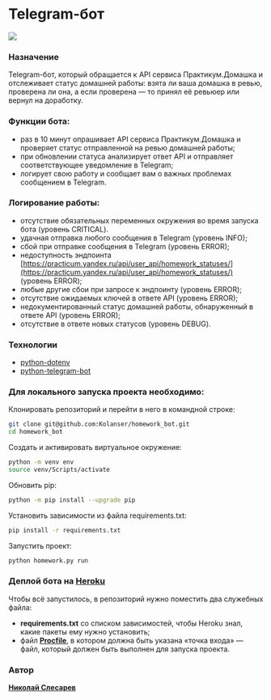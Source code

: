 # Telegram-бот
![](https://ru.financemagnates.com/wp-content/uploads/2016/10/faenza_telegram_by_xaviermartinezf-d7qafub.png)
### Назначение
Telegram-бот, который обращается к API сервиса Практикум.Домашка и отслеживает статус домашней работы: взята ли ваша домашка в ревью, проверена ли она, а если проверена — то принял её ревьюер или вернул на доработку.


### Функции бота:
-   раз в 10 минут опрашивает API сервиса Практикум.Домашка и проверяет статус отправленной на ревью домашней работы;
-   при обновлении статуса анализирует ответ API и отправляет соответствующее уведомление в Telegram;
-   логирует свою работу и сообщает вам о важных проблемах сообщением в Telegram.

### Логирование работы:
-   отсутствие обязательных переменных окружения во время запуска бота (уровень CRITICAL).
-   удачная отправка любого сообщения в Telegram (уровень INFO);
-   сбой при отправке сообщения в Telegram (уровень ERROR);
-   недоступность эндпоинта  [https://practicum.yandex.ru/api/user_api/homework_statuses/](https://practicum.yandex.ru/api/user_api/homework_statuses/)  (уровень ERROR);
-   любые другие сбои при запросе к эндпоинту (уровень ERROR);
-   отсутствие ожидаемых ключей в ответе API (уровень ERROR);
-   недокументированный статус домашней работы, обнаруженный в ответе API (уровень ERROR);
-   отсутствие в ответе новых статусов (уровень DEBUG).

### Технологии

* [python-dotenv](https://pypi.org/project/python-dotenv/)
* [python-telegram-bot](https://pypi.org/project/python-telegram-bot/)

### Для локального запуска проекта необходимо:

Клонировать репозиторий и перейти в него в командной строке:

```sh
git clone git@github.com:Kolanser/homework_bot.git
cd homework_bot
```

Cоздать и активировать виртуальное окружение:

```sh
python -m venv env
source venv/Scripts/activate
```

Обновить pip:

```sh
python -m pip install --upgrade pip
```

Установить зависимости из файла requirements.txt:

```sh
pip install -r requirements.txt
```

Запустить проект:
```sh
python homework.py run
```

### Деплой бота на [Heroku](https://www.heroku.com/)
Чтобы всё запустилось, в репозиторий нужно поместить два служебных файла:

-   **requirements.txt**  со списком зависимостей, чтобы Heroku знал, какие пакеты ему нужно установить;
-   файл  [**Procfile**](/Procfile), в котором должна быть указана «точка входа» — файл, который должен быть выполнен для запуска проекта.

### Автор
[**Николай Слесарев**](github.com/Kolanser)
